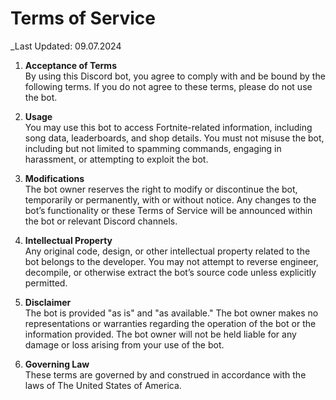 
# Terms of Service

_Last Updated: 09.07.2024

1. **Acceptance of Terms**  
   By using this Discord bot, you agree to comply with and be bound by the following terms. If you do not agree to these terms, please do not use the bot.

2. **Usage**  
   You may use this bot to access Fortnite-related information, including song data, leaderboards, and shop details. You must not misuse the bot, including but not limited to spamming commands, engaging in harassment, or attempting to exploit the bot.

3. **Modifications**  
   The bot owner reserves the right to modify or discontinue the bot, temporarily or permanently, with or without notice. Any changes to the bot’s functionality or these Terms of Service will be announced within the bot or relevant Discord channels.

4. **Intellectual Property**  
   Any original code, design, or other intellectual property related to the bot belongs to the developer. You may not attempt to reverse engineer, decompile, or otherwise extract the bot’s source code unless explicitly permitted.

5. **Disclaimer**  
   The bot is provided "as is" and "as available." The bot owner makes no representations or warranties regarding the operation of the bot or the information provided. The bot owner will not be held liable for any damage or loss arising from your use of the bot.

6. **Governing Law**  
   These terms are governed by and construed in accordance with the laws of The United States of America.

